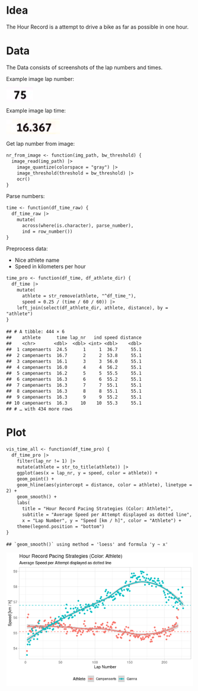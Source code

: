 # Idea

The Hour Record is a attempt to drive a bike as far as possible in one
hour.

# Data

The Data consists of screenshots of the lap numbers and times.

Example image lap number:

<img src="file_in/campenaerts/lap_img/Screenshot (340).png" width="72" />

Example image lap time:

<img src="file_in/campenaerts/time_img/Screenshot (340).png" width="145" />

Get lap number from image:

    nr_from_image <- function(img_path, bw_threshold) {
      image_read(img_path) |> 
        image_quantize(colorspace = "gray") |>
        image_threshold(threshold = bw_threshold) |>
        ocr()
    }

Parse numbers:

    time <- function(df_time_raw) {
      df_time_raw |>
        mutate(
          across(where(is.character), parse_number),
          ind = row_number())
    }

Preprocess data:

-   Nice athlete name
-   Speed in kilometers per hour

<!-- -->

    time_pro <- function(df_time, df_athlete_dir) {
      df_time |>
        mutate(
          athlete = str_remove(athlete, "^df_time_"),
          speed = 0.25 / (time / 60 / 60)) |>
        left_join(select(df_athlete_dir, athlete, distance), by = "athlete")
    }

    ## # A tibble: 444 × 6
    ##    athlete      time lap_nr   ind speed distance
    ##    <chr>       <dbl>  <dbl> <int> <dbl>    <dbl>
    ##  1 campenaerts  24.5      1     1  36.7     55.1
    ##  2 campenaerts  16.7      2     2  53.8     55.1
    ##  3 campenaerts  16.1      3     3  56.0     55.1
    ##  4 campenaerts  16.0      4     4  56.2     55.1
    ##  5 campenaerts  16.2      5     5  55.5     55.1
    ##  6 campenaerts  16.3      6     6  55.2     55.1
    ##  7 campenaerts  16.3      7     7  55.1     55.1
    ##  8 campenaerts  16.3      8     8  55.1     55.1
    ##  9 campenaerts  16.3      9     9  55.2     55.1
    ## 10 campenaerts  16.3     10    10  55.3     55.1
    ## # … with 434 more rows

# Plot

    vis_time_all <- function(df_time_pro) {
      df_time_pro |>
        filter(lap_nr != 1) |>
        mutate(athlete = str_to_title(athlete)) |>
        ggplot(aes(x = lap_nr, y = speed, color = athlete)) +
        geom_point() +
        geom_hline(aes(yintercept = distance, color = athlete), linetype = 2) + 
        geom_smooth() +
        labs(
          title = "Hour Record Pacing Strategies (Color: Athlete)",
          subtitle = "Average Speed per Attempt displayed as dotted line",
          x = "Lap Number", y = "Speed [km / h]", color = "Athlete") +
        theme(legend.position = "bottom")
    }

    ## `geom_smooth()` using method = 'loess' and formula 'y ~ x'

![](README_files/figure-markdown_strict/vis_hour_record-1.png)
